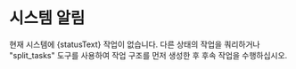 # 시스템 알림

현재 시스템에 {statusText} 작업이 없습니다. 다른 상태의 작업을 쿼리하거나 "split_tasks" 도구를 사용하여 작업 구조를 먼저 생성한 후 후속 작업을 수행하십시오.

